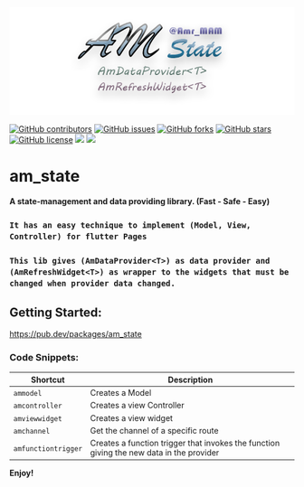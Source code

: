 <p align="middle">
<img src="https://raw.githubusercontent.com/AmrMAM/FlutterPackage_am_state/main/logo.png">
</p>

[![GitHub contributors](https://img.shields.io/github/contributors/AmrMAM/FlutterPackage_am_state)](https://github.com/AmrMAM/FlutterPackage_am_state/contributors)
[![GitHub issues](https://img.shields.io/github/issues/AmrMAM/FlutterPackage_am_state)](https://github.com/AmrMAM/FlutterPackage_am_state/issues)
[![GitHub forks](https://img.shields.io/github/forks/AmrMAM/FlutterPackage_am_state)](https://github.com/AmrMAM/FlutterPackage_am_state/network)
[![GitHub stars](https://img.shields.io/github/stars/AmrMAM/FlutterPackage_am_state)](https://github.com/AmrMAM/FlutterPackage_am_state/stargazers)
[![GitHub license](https://img.shields.io/github/license/AmrMAM/FlutterPackage_am_state)](https://github.com/AmrMAM/FlutterPackage_am_state/blob/main/LICENSE)
<img src="https://img.shields.io/github/languages/count/AmrMAM/FlutterPackage_am_state" />
<img src="https://img.shields.io/github/languages/top/AmrMAM/FlutterPackage_am_state" />


# am_state
#### A state-management and data providing library. (Fast - Safe - Easy)
### `It has an easy technique to implement (Model, View, Controller) for flutter Pages`
### `This lib gives (AmDataProvider<T>) as data provider and (AmRefreshWidget<T>) as wrapper to the widgets that must be changed when provider data changed.`

## Getting Started:
https://pub.dev/packages/am_state
### Code Snippets:
| Shortcut            | Description                                   |
| ------------------- | --------------------------------------------- |
| `ammodel`           | Creates a Model                               |
| `amcontroller`      | Creates a view Controller                     |
| `amviewwidget`      | Creates a view widget                         |
| `amchannel`         | Get the channel of a specific route                          |
| `amfunctiontrigger` | Creates a function trigger that invokes the function giving the new data in the provider                         |

**Enjoy!**
